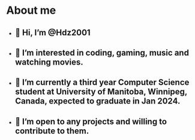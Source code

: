 # About me 

* ## 👋 Hi, I’m @Hdz2001
* ## 👀 I’m interested in coding, gaming, music and watching movies. 
* ## 🌱 I’m currently a third year Computer Science student at University of Manitoba, Winnipeg, Canada, expected to graduate in Jan 2024.
* ## 💞️ I’m open to any projects and willing to contribute to them.
